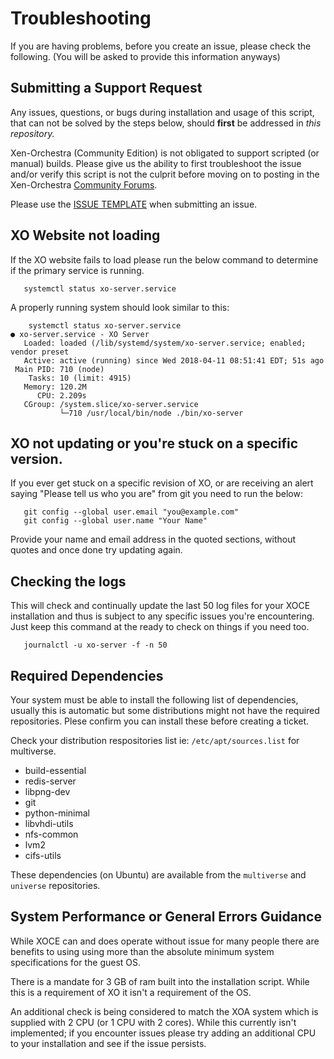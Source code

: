 # Troubleshooting

If you are having problems, before you create an issue, please check the following. (You will be asked to provide this information anyways)

## Submitting a Support Request

Any issues, questions, or bugs during installation and usage of this script, that can not be solved by the steps below, should **first** be addressed in *this repository.* 

Xen-Orchestra (Community Edition) is not obligated to support scripted (or manual) builds. Please give us the ability to first troubleshoot the issue and/or verify this script is not the culprit before moving on to posting in the Xen-Orchestra [Community Forums](https://xen-orchestra.com/forum/).

Please use the [ISSUE TEMPLATE](https://github.com/Jarli01/xenorchestra_installer/issues/new) when submitting an issue.

## XO Website not loading

If the XO website fails to load please run the below command to determine if the primary service is running. 

       systemctl status xo-server.service
       
 A properly running system should look similar to this:
  
       	systemctl status xo-server.service
	● xo-server.service - XO Server
	   Loaded: loaded (/lib/systemd/system/xo-server.service; enabled; vendor preset
	   Active: active (running) since Wed 2018-04-11 08:51:41 EDT; 51s ago
	 Main PID: 710 (node)
		Tasks: 10 (limit: 4915)
	   Memory: 120.2M
		  CPU: 2.209s
	   CGroup: /system.slice/xo-server.service
			   └─710 /usr/local/bin/node ./bin/xo-server
       
## XO not updating or you're stuck on a specific version.     
       
If you ever get stuck on a specific revision of XO, or are receiving an alert saying "Please tell us who you are" from git you need to run the below:

       git config --global user.email "you@example.com"
       git config --global user.name "Your Name"
      
Provide your name and email address in the quoted sections, without quotes and once done try updating again. 

## Checking the logs

This will check and continually update the last 50 log files for your XOCE installation and thus is subject to any specific issues you're encountering. Just keep this command at the ready to check on things if you need too. 

       journalctl -u xo-server -f -n 50

## Required Dependencies 

Your system must be able to install the following list of dependencies, usually this is automatic but some distributions might not have the required repositories. Plese confirm you can install these before creating a ticket. 

Check your distribution respositories list ie: ```/etc/apt/sources.list``` for multiverse. 

* build-essential 
* redis-server 
* libpng-dev 
* git 
* python-minimal 
* libvhdi-utils 
* nfs-common
* lvm2
* cifs-utils

These dependencies (on Ubuntu) are available from the ```multiverse``` and ```universe``` repositories. 

## System Performance or General Errors Guidance

While XOCE can and does operate without issue for many people there are benefits to using using more than the absolute minimum system specifications for the guest OS. 

There is a mandate for 3 GB of ram built into the installation script. While this is a requirement of XO it isn't a requirement of the OS. 

An additional check is being considered to match the XOA system which is supplied with 2 CPU (or 1 CPU with 2 cores). While this currently isn't implemented; if you encounter issues please try adding an additional CPU to your installation and see if the issue persists. 
